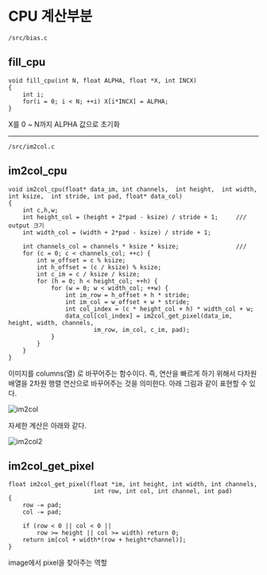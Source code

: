 # CPU 계산부분

`/src/bias.c`

## fill_cpu

```
void fill_cpu(int N, float ALPHA, float *X, int INCX)
{
    int i;
    for(i = 0; i < N; ++i) X[i*INCX] = ALPHA;
}
```

X를 0 ~ N까지 ALPHA 값으로 초기화

---

`/src/im2col.c`

## im2col_cpu

```
void im2col_cpu(float* data_im, int channels,  int height,  int width, int ksize,  int stride, int pad, float* data_col)
{
    int c,h,w;
    int height_col = (height + 2*pad - ksize) / stride + 1;     /// output 크기
    int width_col = (width + 2*pad - ksize) / stride + 1;

    int channels_col = channels * ksize * ksize;                ///
    for (c = 0; c < channels_col; ++c) {
        int w_offset = c % ksize;
        int h_offset = (c / ksize) % ksize;
        int c_im = c / ksize / ksize;
        for (h = 0; h < height_col; ++h) {
            for (w = 0; w < width_col; ++w) {
                int im_row = h_offset + h * stride;
                int im_col = w_offset + w * stride;
                int col_index = (c * height_col + h) * width_col + w;
                data_col[col_index] = im2col_get_pixel(data_im, height, width, channels,
                        im_row, im_col, c_im, pad);
            }
        }
    }
}

```

이미지를 columns(열) 로 바꾸어주는 함수이다. 즉, 연산을 빠르게 하기 위해서 다차원 배열을 2차원 행렬 연산으로 바꾸어주는 것을 의미한다. 아래 그림과 같이 표현할 수 있다.



![im2col](https://github.com/jjeamin/jjeamin.github.io/raw/master/_posts/post_img/darknet/im2col.PNG)



자세한 계산은 아래와 같다.



![im2col2](https://github.com/jjeamin/jjeamin.github.io/raw/master/_posts/post_img/darknet/im2col2.PNG)



## im2col_get_pixel

```
float im2col_get_pixel(float *im, int height, int width, int channels,
                        int row, int col, int channel, int pad)
{
    row -= pad;
    col -= pad;

    if (row < 0 || col < 0 ||
        row >= height || col >= width) return 0;
    return im[col + width*(row + height*channel)];
}
```

image에서 pixel을 찾아주는 역할
